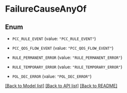 # FailureCauseAnyOf

## Enum


* `PCC_RULE_EVENT` (value: `"PCC_RULE_EVENT"`)

* `PCC_QOS_FLOW_EVENT` (value: `"PCC_QOS_FLOW_EVENT"`)

* `RULE_PERMANENT_ERROR` (value: `"RULE_PERMANENT_ERROR"`)

* `RULE_TEMPORARY_ERROR` (value: `"RULE_TEMPORARY_ERROR"`)

* `POL_DEC_ERROR` (value: `"POL_DEC_ERROR"`)


[[Back to Model list]](../README.md#documentation-for-models) [[Back to API list]](../README.md#documentation-for-api-endpoints) [[Back to README]](../README.md)


